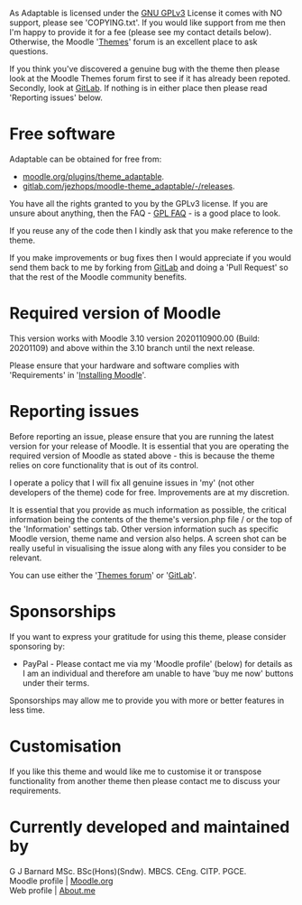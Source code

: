 As Adaptable is licensed under the [GNU GPLv3](https://www.gnu.org/licenses/gpl-3.0.en.html) License it comes with NO support,
please see 'COPYING.txt'. If you would like support from me then I'm happy to provide it for a fee (please see my contact details
below).  Otherwise, the Moodle '[Themes](https://moodle.org/mod/forum/view.php?id=46)' forum is an excellent place to ask questions.

If you think you've discovered a genuine bug with the theme then please look at the Moodle Themes forum first to see if it
has already been repoted.  Secondly, look at [GitLab](https://gitlab.com/jezhops/moodle-theme_adaptable/-/issues).  If nothing
is in either place then please read 'Reporting issues' below.

Free software
=============
Adaptable can be obtained for free from:

* [moodle.org/plugins/theme_adaptable](https://moodle.org/plugins/theme_adaptable).
* [gitlab.com/jezhops/moodle-theme_adaptable/-/releases](https://gitlab.com/jezhops/moodle-theme_adaptable/-/releases).

You have all the rights granted to you by the GPLv3 license.  If you are unsure about anything, then the
FAQ - [GPL FAQ](https://www.gnu.org/licenses/gpl-faq.html) - is a good place to look.

If you reuse any of the code then I kindly ask that you make reference to the theme.

If you make improvements or bug fixes then I would appreciate if you would send them back to me by forking from
[GitLab](https://gitlab.com/jezhops/moodle-theme_adaptable) and doing a 'Pull Request' so that the rest of the Moodle community
benefits.

Required version of Moodle
==========================
This version works with Moodle 3.10 version 2020110900.00 (Build: 20201109) and above within the 3.10 branch until the next release.

Please ensure that your hardware and software complies with 'Requirements' in '[Installing Moodle](https://docs.moodle.org/310/en/Installing_Moodle)'.

Reporting issues
================
Before reporting an issue, please ensure that you are running the latest version for your release of Moodle.  It is essential
that you are operating the required version of Moodle as stated above - this is because the theme relies on core functionality
that is out of its control.

I operate a policy that I will fix all genuine issues in 'my' (not other developers of the theme) code for free.
Improvements are at my discretion.

It is essential that you provide as much information as possible, the critical information being the contents of the theme's
version.php file / or the top of the 'Information' settings tab.  Other version information such as specific Moodle version,
theme name and version also helps.  A screen shot can be really useful in visualising the issue along with any files you
consider to be relevant.

You can use either the '[Themes forum](https://moodle.org/mod/forum/view.php?id=46)' or '[GitLab](https://gitlab.com/jezhops/moodle-theme_adaptable/-/issues)'.

Sponsorships
============
If you want to express your gratitude for using this theme, please consider sponsoring
by:

* PayPal - Please contact me via my 'Moodle profile' (below) for details as I am an individual and therefore am unable to have
'buy me now' buttons under their terms.

Sponsorships may allow me to provide you with more or better features in less time.

Customisation
=============
If you like this theme and would like me to customise it or transpose functionality from another theme then please contact
me to discuss your requirements.

Currently developed and maintained by
=====================================
G J Barnard MSc. BSc(Hons)(Sndw). MBCS. CEng. CITP. PGCE.  
Moodle profile | [Moodle.org](http://moodle.org/user/profile.php?id=442195)  
Web profile | [About.me](http://about.me/gjbarnard)
